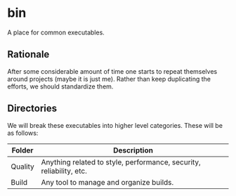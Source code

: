 # bin

A place for common executables.

## Rationale

After some considerable amount of time one starts to repeat themselves around projects (maybe it is just me). Rather than keep duplicating the efforts, we should standardize them.

## Directories

We will break these executables into higher level categories. These will be as follows:

| Folder  | Description                                                         |
|---------|---------------------------------------------------------------------|
| Quality | Anything related to style, performance, security, reliability, etc. |
| Build   | Any tool to manage and organize builds.                             |
